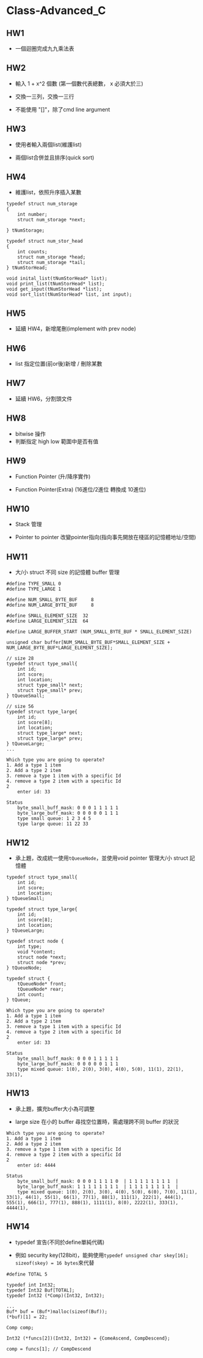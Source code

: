 # Class-Advanced_C

## HW1
- 一個迴圈完成九九乘法表

## HW2
- 輸入 1 + x^2 個數 (第一個數代表總數， x 必須大於三)

- 交換一三列，交換一三行

- 不能使用 "[]"，除了cmd line argument

## HW3
- 使用者輸入兩個list(維護list)

- 兩個list合併並且排序(quick sort)

## HW4
- 維護list，依照升序插入某數
``` c=
typedef struct num_storage
{
    int number;
    struct num_storage *next;
    
} tNumStorage;

typedef struct num_stor_head
{
    int counts;
    struct num_storage *head;
    struct num_storage *tail;
} tNumStorHead;

void inital_list(tNumStorHead* list);
void print_list(tNumStorHead* list);
void get_input(tNumStorHead *list);
void sort_list(tNumStorHead* list, int input);
```

## HW5
- 延續 HW4，新增尾刪(implement with prev node)

## HW6
- list 指定位置(前or後)新增 / 刪除某數

## HW7
- 延續 HW6，分割頭文件

## HW8
- bitwise 操作
- 判斷指定 high low 範圍中是否有值

## HW9
- Function Pointer (升/降序實作)

- Function Pointer(Extra) (16進位/2進位 轉換成 10進位)

## HW10
- Stack 管理

- Pointer to pointer 改變pointer指向(指向事先開放在棧區的記憶體地址/空間)

## HW11
- 大/小 struct 不同 size 的記憶體 buffer 管理
```c=
#define TYPE_SMALL 0
#define TYPE_LARGE 1

#define NUM_SMALL_BYTE_BUF     8
#define NUM_LARGE_BYTE_BUF     8

#define SMALL_ELEMENT_SIZE  32
#define LARGE_ELEMENT_SIZE  64

#define LARGE_BUFFER_START (NUM_SMALL_BYTE_BUF * SMALL_ELEMENT_SIZE)

unsigned char buffer[NUM_SMALL_BYTE_BUF*SMALL_ELEMENT_SIZE + NUM_LARGE_BYTE_BUF*LARGE_ELEMENT_SIZE];

// size 28
typedef struct type_small{
    int id;
    int score;
    int location;
    struct type_small* next;
    struct type_small* prev;
} tQueueSmall;

// size 56
typedef struct type_large{
    int id;
    int score[8];
    int location;
    struct type_large* next;
    struct type_large* prev;
} tQueueLarge;
...
```

```shell=
Which type you are going to operate?
1. Add a type 1 item
2. Add a type 2 item
3. remove a type 1 item with a specific Id
4. remove a type 2 item with a specific Id
2
	enter id: 33

Status
	byte_small_buff_mask: 0 0 0 1 1 1 1 1
	byte_large_buff_mask: 0 0 0 0 0 1 1 1
	type small queue: 1 2 3 4 5
	type large queue: 11 22 33
```

## HW12
- 承上題，改成統一使用`tQueueNode`，並使用void pointer 管理大/小 struct 記憶體
```c=
typedef struct type_small{
    int id;
    int score;
    int location;
} tQueueSmall;

typedef struct type_large{
    int id;
    int score[8];
    int location;
} tQueueLarge;

typedef struct node {
    int type;
    void *content;
    struct node *next;
    struct node *prev;
} tQueueNode;

typedef struct {
    tQueueNode* front;
    tQueueNode* rear;
    int count;
} tQueue;
```

```shell=
Which type you are going to operate?
1. Add a type 1 item
2. Add a type 2 item
3. remove a type 1 item with a specific Id
4. remove a type 2 item with a specific Id
2
	enter id: 33

Status
	byte_small_buff_mask: 0 0 0 1 1 1 1 1
	byte_large_buff_mask: 0 0 0 0 0 1 1 1
	type mixed queue: 1(0), 2(0), 3(0), 4(0), 5(0), 11(1), 22(1), 33(1),
```

## HW13
- 承上題，擴充buffer大小為可調整

- large size 在小的 buffer 尋找空位置時，需處理跨不同 buffer 的狀況

```shell=
Which type you are going to operate?
1. Add a type 1 item
2. Add a type 2 item
3. remove a type 1 item with a specific Id
4. remove a type 2 item with a specific Id
2
	enter id: 4444

Status
	byte_small_buff_mask: 0 0 0 1 1 1 1 0  | 1 1 1 1 1 1 1 1  |
	byte_large_buff_mask: 1 1 1 1 1 1 1 1  | 1 1 1 1 1 1 1 1  |
	type mixed queue: 1(0), 2(0), 3(0), 4(0), 5(0), 6(0), 7(0), 11(1), 33(1), 44(1), 55(1), 66(1), 77(1), 88(1), 111(1), 222(1), 444(1), 555(1), 666(1), 777(1), 888(1), 1111(1), 8(0), 2222(1), 333(1), 4444(1),
```

## HW14
- typedef 宣告(不同於define單純代碼)

- 例如 security key(128bit)，能夠使用`typedef unsigned char skey[16]; sizeof(skey) = 16 bytes`來代替

```c=
#define TOTAL 5

typedef int Int32;
typedef Int32 Buf[TOTAL];
typedef Int32 (*Comp)(Int32, Int32);

...
Buf* buf = (Buf*)malloc(sizeof(Buf));
(*buf)[1] = 22;

Comp comp;

Int32 (*funcs[2])(Int32, Int32) = {ComeAscend, CompDescend};

comp = funcs[1]; // CompDescend
```
